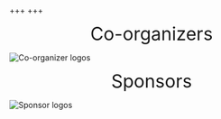 +++
+++

<style type="text/css">
        .mobileHide { display: inline;}
        /* Smartphone Portrait and Landscape */
        @media only screen
        and (min-device-width : 320px)
        and (max-device-width : 480px){  .mobileHide { display: none;}}
     </style>

<style type="text/css">
@media screen and (min-width: 481px) {
  .hide-on-desktop {
    display: none;
  }
}
 </style>
 
<div class="mobileHide">
    <p style="text-align: center">
        <font size="+3"> Co-organizers </font>
    </p>    
</div>

<div class="hide-on-desktop">
    <p style="text-align: center">
        <font size="+2"> Co-organizers </font>
    </p>        
</div>

![Co-organizer logos](/img/logo/co-orgs.png "100%")

<div class="mobileHide">
    <p style="text-align: center">
        <font size="+3"> Sponsors </font>
    </p>    
</div>

<div class="hide-on-desktop">
    <p style="text-align: center">
        <font size="+2"> Sponsors </font>
    </p>        
</div>

![Sponsor logos](/img/logo/sponsor_logos.jpg "100%")


